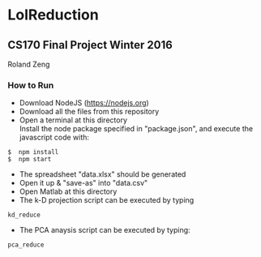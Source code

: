 # LolReduction
## CS170 Final Project Winter 2016

Roland Zeng

### How to Run
* Download NodeJS  (https://nodejs.org)  
* Download all the files from this repository  
* Open a terminal at this directory  
Install the node package specified in "package.json", and execute the javascript code with:  

```
$  npm install
$  npm start
```
* The spreadsheet "data.xlsx" should be generated  
* Open it up & "save-as" into "data.csv"  
* Open Matlab at this directory  
* The k-D projection script can be executed by typing  
```
kd_reduce
```
* The PCA anaysis script can be executed by typing:
```
pca_reduce
```
